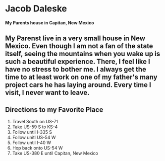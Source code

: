# Jacob Daleske
#### My Parents house in Capitan, New Mexico
My Parenst live in a very small house in New Mexico. **Even though I am not a fan of the state itself**, seeing the mountains when you wake up is such a beautiful experience. There, I feel like I have **no stress** to bother me. I always get the time to at least work on one of my father's many project cars he has laying around. Every time I visit, I never want to leave.
---
## Directions to my Favorite Place
1. Travel South on US-71
2. Take US-59 S to KS-4
3. Follow until I-335 S
4. Follow unitl US-54 W
5. Follow until I-40 W
6. Hop back onto US-54 W
7. Take US-380 E until Capitan, New Mexico